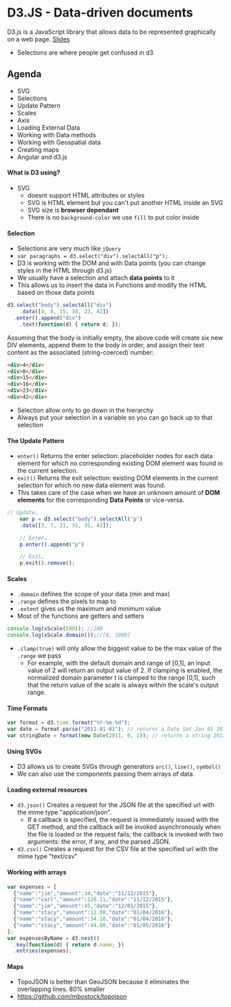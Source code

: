 # D3.JS - Data-driven documents
D3.js is a JavaScript library that allows data to be represented graphically on a web page. 
[Slides](http://yonet.github.io/d3-codeclass/#/)

* Selections are where people get confused in d3

## Agenda
* SVG
* Selections
* Update Pattern
* Scales
* Axis
* Loading External Data
* Working with Data methods
* Working with Geospatial data
* Creating maps
* Angular and d3.js


#### What is D3 using?
* SVG
    * doesnt support HTML attributes or styles
    * SVG is HTML element but you can't put another HTML inside an SVG
    * SVG size is **browser dependant**
    * There is no `background-color` we use `fill` to put color inside

#### Selection
* Selections are very much like `jQuery`
* `var paragraphs = d3.select("div").selectAll("p");` 
* D3 is working with the DOM and with Data points (you can change styles in the HTML through d3.js)
* We usually have a selection and attach **data points** to it
* This allows us to insert the data in Functions and modify the HTML based on those data points

```JavaScript
d3.select("body").selectAll("div")
    .data([4, 8, 15, 16, 23, 42])
  .enter().append("div")
    .text(function(d) { return d; });
```
Assuming that the body is initially empty, the above code will create six new DIV elements, append them to the body in order, and assign their text content as the associated (string-coerced) number:
```HTML
<div>4</div>
<div>8</div>
<div>15</div>
<div>16</div>
<div>23</div>
<div>42</div>
```

* Selection allow only to go down in the hierarchy
* Always put your selection in a variable so you can go back up to that selection

#### The Update Pattern
* `enter()` Returns the enter selection: placeholder nodes for each data element for which no corresponding existing DOM element was found in the current selection.
* `exit()` Returns the exit selection: existing DOM elements in the current selection for which no new data element was found.
* This takes care of the case when we have an unknown amount of **DOM elements** for the corresponding **Data Points** or vice-versa.

``` JavaScript
// Update…
    var p = d3.select("body").selectAll("p")
    .data([3, 7, 21, 31, 35, 42]);

    // Enter…
    p.enter().append("p")

    // Exit…
    p.exit().remove();
```

#### Scales
* `.domain` defines the scope of your data (min and max)
* `.range` defines the pixels to map to
* `.extent` gives us the maximum and minimum value
* Most of the functions are getters and setters
```JavaScript
console.log(xScale(500)); //100
console.log(xScale.domain());//[0, 1000]
```

* `.clamp(true)` will only allow the biggest value to be the max value of the `.range` we pass
    * For example, with the default domain and range of [0,1], an input value of 2 will return an output value of 2. If clamping is enabled, the normalized domain parameter t is clamped to the range [0,1], such that the return value of the scale is always within the scale's output range.

#### Time Formats
```JavaScript
var format = d3.time.format("%Y-%m-%d");
var date = format.parse("2011-01-01"); // returns a Date Sat Jan 01 2011 00:00:00 GMT-0800 (PST)
var stringDate = format(new Date(2011, 0, 1)); // returns a string 2011-01-01

```

#### Using SVGs
* D3 allows us to create SVGs through generators `arc()`, `line()`, `symbol()`
* We can also use the components passing them arrays of data.

#### Loading external resources
* `d3.json()` Creates a request for the JSON file at the specified url with the mime type "application/json". 
    * If a callback is specified, the request is immediately issued with the GET method, and the callback will be invoked asynchronously when the file is loaded or the request fails; the callback is invoked with two arguments: the error, if any, and the parsed JSON.
* `d3.csv()` Creates a request for the CSV file at the specified url with the mime type "text/csv"

#### Working with arrays
```JavaScript
var expenses = [
  {"name":"jim","amount":34,"date":"11/12/2015"},
  {"name":"carl","amount":120.11,"date":"11/12/2015"},
  {"name":"jim","amount":45,"date":"12/01/2015"},
  {"name":"stacy","amount":12.00,"date":"01/04/2016"},
  {"name":"stacy","amount":34.10,"date":"01/04/2016"},
  {"name":"stacy","amount":44.80,"date":"01/05/2016"}
];
var expensesByName = d3.nest()
  .key(function(d) { return d.name; })
  .entries(expenses);

```

#### Maps
* TopoJSON is better than GeoJSON because it eliminates the overlapping lines. 80% smaller
* https://github.com/mbostock/topojson











